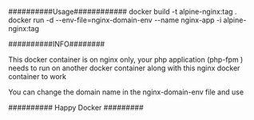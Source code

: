 ##########Usage############
docker build -t alpine-nginx:tag .
docker run -d --env-file=nginx-domain-env --name nginx-app -i alpine-nginx:tag

##########INFO########

This docker container is on nginx only, your php application (php-fpm ) needs to run  on another docker container along with this nginx docker container to work

You can change the domain name in the nginx-domain-env file and use

########## Happy Docker #########


